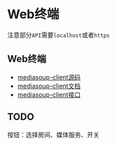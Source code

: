 # Web终端

注意部分`API`需要`localhost`或者`https`

## Web终端

* [mediasoup-client源码](https://github.com/versatica/mediasoup-client)
* [mediasoup-client文档](https://mediasoup.org/documentation/v3/mediasoup-client)
* [mediasoup-client接口](https://mediasoup.org/documentation/v3/mediasoup-client/api)

## TODO

按钮：选择房间、媒体服务、开关
